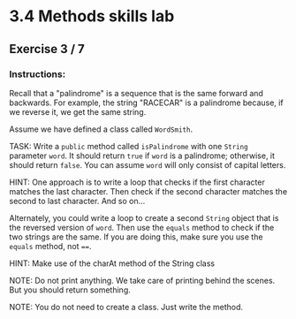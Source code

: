 # 3.4 Methods skills lab
## Exercise 3 / 7
### Instructions:
Recall that a "palindrome" is a sequence that is the same forward and backwards. For example, the string "RACECAR" is a palindrome because, if we reverse it, we get the same string.

Assume we have defined a class called `WordSmith`. 

TASK: Write a `public` method called `isPalindrome` with one `String` parameter `word`. It should return `true` if `word` is a palindrome; otherwise, it should return `false`. You can assume `word` will only consist of capital letters.

HINT: One approach is to write a loop that checks if the first character matches the last character. Then check if the second character matches the second to last character. And so on...

Alternately, you could write a loop to create a second `String` object that is the reversed version of `word`. Then use the `equals` method to check if the two strings are the same. If you are doing this, make sure you use the `equals` method, not `==`.

HINT: Make use of the charAt method of the String class

NOTE:  Do not print anything. We take care of printing behind the scenes. But you should return something.

NOTE: You do not need to create a class. Just write the method.
